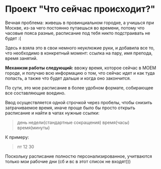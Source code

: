 # Проект "Что сейчас происходит?"
Вечная проблема: живешь в провинциальном городке, а учишься при Москве, из-за чего постоянно путаешься во времени, потому что часовые пояса разные, расписание под тебя никто подстраивать не будет :(

Здесь я взяла это в свои немного неуклюжие руки, и добавила все то, что необходимо в конкретный момент: ссылка на пару, имя препода, время занятий.


**Механизм работы следующий:** ввожу время, которое сейчас в МОЕМ городе, и получаю всю информацию о том, что сейчас идет и как туда попасть, а также что будет дальше и когда оно закончится.

По сути, это мое расписание в более удобном формате, собирающее все составляющие воедино.

Ввод осуществляется одной строчкой через пробелы, чтобы снизить затрачиваемое время, иначе проще было бы просто открыть расписание и найти в чатах нужные ссылки: 
> день недели(стандартные сокращения)    время(часы)    время(минуты)

К примеру: 
> пт 12 30

Поскольку расписание полностю персонализированное, учитваются только мои рабочие дни (сб и вс в этот список не входят)))
